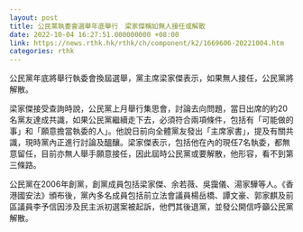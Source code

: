 ```yaml
---
layout: post
title: 公民黨執委會選舉年底舉行　梁家傑稱如無人接任或解散
date: 2022-10-04 16:27:51.000000000 +08:00
link: https://news.rthk.hk/rthk/ch/component/k2/1669606-20221004.htm
categories: rthk
---
```


公民黨年底將舉行執委會換屆選舉，黨主席梁家傑表示，如果無人接任，公民黨將解散。

梁家傑接受查詢時說，公民黨上月舉行集思會，討論去向問題，當日出席的約20名黨友達成共識，如果公民黨繼續走下去，必須符合兩項條件，包括有「可能做的事」和「願意擔當執委的人」。他說日前向全體黨友發出「主席家書」，提及有關共識，現時黨內正進行討論及醞釀。梁家傑表示，包括他在內的現任7名執委，都無意留任，目前亦無人舉手願意接任，因此屆時公民黨或要解散，他形容，看不到第三條路。

公民黨在2006年創黨，創黨成員包括梁家傑、余若薇、吳靄儀、湯家驊等人。《香港國安法》頒布後，黨內多名成員包括前立法會議員楊岳橋、譚文豪、郭家麒及前區議員李予信因涉及民主派初選案被起訴，他們其後退黨，並發公開信呼籲公民黨解散。
